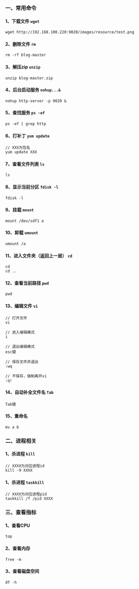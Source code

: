 ### 一、常用命令

#### 1、下载文件 `wget`

```
wget http://192.168.100.220:9020/images/resource/test.png
```

#### 2、删除文件 `rm`

```
rm -rf blog-master
```

#### 3、解压zip `unzip`

```
unzip blog-master.zip
```

#### 4、后台启动服务 `nohup...&`

```
nohup http-server -p 9020 &
```

#### 5、查找服务 `ps -ef`

```
ps -ef | grep http
```

#### 6、打补丁 `yum update`

```
// XXX为包名
yum update XXX
```

#### 7、查看文件列表 `ls`

```
ls
```

#### 8、显示当前分区 `fdisk -l`

```
fdisk -l
```

#### 9、挂载 `mount`

```
mount /dev/sdf1 a
```

#### 10、卸载 `umount`

```
umount /a
```

#### 11、进入文件夹（返回上一层） `cd`

```
cd
cd ..
```

#### 12、查看当前路径 `pwd`

```
pwd
```

#### 13、编辑文件 `vi`


```
// 打开文件
vi

// 进入编辑模式
i

// 退出编辑模式
esc键

// 保存文件并退出
:wq

// 不保存，强制离开vi
:q!
```

#### 14、自动补全文件名 `Tab`

```
Tab键
```

#### 15、重命名

```
mv a b
```

### 二、进程相关

#### 1、杀进程 `kill`

```
// XXXX为对应进程id
kill -9 XXXX
```

#### 1、杀进程 `taskkill`

```
// XXXX为对应进程pid
taskkill /f /pid XXXX
```

### 三、查看指标

#### 1、查看CPU

```
top
```

#### 2、查看内存

```
free -m
```

#### 3、查看磁盘空间

```
df -h
```